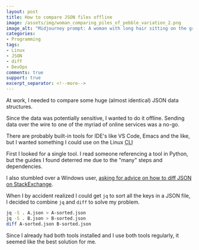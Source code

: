 ```yaml
---
layout: post
title: How to compare JSON files offline
image: /assets/img/woman_comparing_piles_of_pebble_variation_2.png
image_alt: "Midjourney prompt: A woman with long hair sitting on the ground alone outside, thoughtfully observing two piles of pebble further away in front of her in a grassy scene. The woman is looking slightly to the side. The style is cartoon. --v 6.0"
categories:
- Programming
tags:
- Linux
- JSON
- diff
- DevOps
comments: true
support: true
excerpt_separator: <!--more-->
---
```


At work, I needed to compare some huge (almost identical) JSON data structures.

Since the data was potentially sensitive, I wanted to do it offline.
Sending data over the wire to one of the myriad of online services was a no-go.

There are probably built-in tools for IDE's like VS Code, Emacs and the like,
but I wanted something I could use on the Linux <abbr title="Command Line Interface (a.k.a. terminal)">CLI</abbr>

<!--more-->

First I looked for a single tool. I read someone referencing a tool in Python,
but the guides I found deterred me due to the "many" steps and dependencies.

I also stumbled over a Windows user, [asking for advice on how to diff JSON on StackExchange][1].

When I by accident realized I could get `jq` to sort all the keys in a JSON file,
I decided to combine `jq` and `diff` to solve my problem.

```bash
jq -S . A.json > A-sorted.json
jq -S . B.json > B-sorted.json
diff A-sorted.json B-sorted.json
```

Since I already had both tools installed and I use both tools regularly,
it seemed like the best solution for me.

[1]: https://softwarerecs.stackexchange.com/questions/90102/offline-json-diff-tool